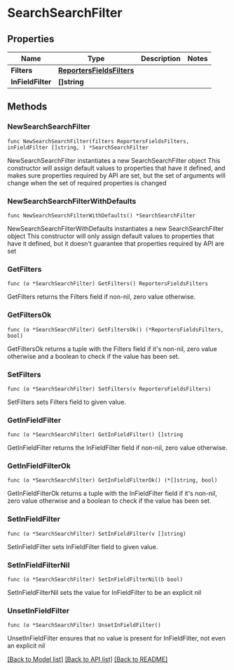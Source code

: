 # SearchSearchFilter

## Properties

Name | Type | Description | Notes
------------ | ------------- | ------------- | -------------
**Filters** | [**ReportersFieldsFilters**](ReportersFieldsFilters.md) |  | 
**InFieldFilter** | **[]string** |  | 

## Methods

### NewSearchSearchFilter

`func NewSearchSearchFilter(filters ReportersFieldsFilters, inFieldFilter []string, ) *SearchSearchFilter`

NewSearchSearchFilter instantiates a new SearchSearchFilter object
This constructor will assign default values to properties that have it defined,
and makes sure properties required by API are set, but the set of arguments
will change when the set of required properties is changed

### NewSearchSearchFilterWithDefaults

`func NewSearchSearchFilterWithDefaults() *SearchSearchFilter`

NewSearchSearchFilterWithDefaults instantiates a new SearchSearchFilter object
This constructor will only assign default values to properties that have it defined,
but it doesn't guarantee that properties required by API are set

### GetFilters

`func (o *SearchSearchFilter) GetFilters() ReportersFieldsFilters`

GetFilters returns the Filters field if non-nil, zero value otherwise.

### GetFiltersOk

`func (o *SearchSearchFilter) GetFiltersOk() (*ReportersFieldsFilters, bool)`

GetFiltersOk returns a tuple with the Filters field if it's non-nil, zero value otherwise
and a boolean to check if the value has been set.

### SetFilters

`func (o *SearchSearchFilter) SetFilters(v ReportersFieldsFilters)`

SetFilters sets Filters field to given value.


### GetInFieldFilter

`func (o *SearchSearchFilter) GetInFieldFilter() []string`

GetInFieldFilter returns the InFieldFilter field if non-nil, zero value otherwise.

### GetInFieldFilterOk

`func (o *SearchSearchFilter) GetInFieldFilterOk() (*[]string, bool)`

GetInFieldFilterOk returns a tuple with the InFieldFilter field if it's non-nil, zero value otherwise
and a boolean to check if the value has been set.

### SetInFieldFilter

`func (o *SearchSearchFilter) SetInFieldFilter(v []string)`

SetInFieldFilter sets InFieldFilter field to given value.


### SetInFieldFilterNil

`func (o *SearchSearchFilter) SetInFieldFilterNil(b bool)`

 SetInFieldFilterNil sets the value for InFieldFilter to be an explicit nil

### UnsetInFieldFilter
`func (o *SearchSearchFilter) UnsetInFieldFilter()`

UnsetInFieldFilter ensures that no value is present for InFieldFilter, not even an explicit nil

[[Back to Model list]](../README.md#documentation-for-models) [[Back to API list]](../README.md#documentation-for-api-endpoints) [[Back to README]](../README.md)



